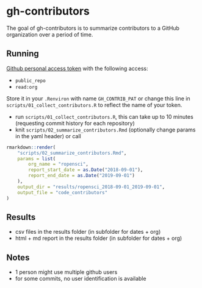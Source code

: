 # gh-contributors

<!-- badges: start -->
<!-- badges: end -->

The goal of gh-contributors is to summarize contributors to a GitHub organization over a period of time.

## Running

[Github personal access token](https://github.com/settings/tokens) with the following access:
- `public_repo`
- `read:org`

Store it in your `.Renviron` with name `GH_CONTRIB_PAT` or change this line in `scripts/01_collect_contributors.R` to reflect the name of your token.

- run `scripts/01_collect_contributors.R`, this can take up to 10 minutes (requesting commit history for each repository)
- knit `scripts/02_summarize_contributors.Rmd` (optionally change params in the yaml header) or call 
```r
rmarkdown::render(
    "scripts/02_summarize_contributors.Rmd",
    params = list(
        org_name = "ropensci",
        report_start_date = as.Date("2018-09-01"),
        report_end_date = as.Date("2019-09-01")
    ),
    output_dir = "results/ropensci_2018-09-01_2019-09-01",
    output_file = "code_contributors"
)
```

## Results

- csv files in the results folder (in subfolder for dates + org)
- html + md report in the results folder (in subfolder for dates + org)

## Notes

- 1 person might use multiple github users
- for some commits, no user identification is available
